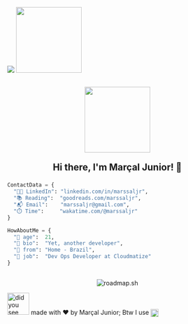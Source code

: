 ![](https://hit.yhype.me/github/profile?user_id=62912704)
<img src="https://wakatime.com/badge/user/7753a337-89e7-4141-98fe-bb69ef306766.svg?style=flat" width="150px" />
<h2 align="center">
  <img src="https://www.gnu.org/graphics/meditate.svg" width="150px"/>
  <p>
  Hi there, I'm Marçal Junior! 👋
  </p>
</h2>


```py
ContactData = {
  "👨‍💻 LinkedIn": "linkedin.com/in/marssaljr",
  "📚 Reading":  "goodreads.com/marssaljr",
  "📬 Email":    "marssaljr@gmail.com",
  "⏱️ Time":     "wakatime.com/@marssaljr"
}

HowAboutMe = {
  "👨‍ age":  21,
  "📜 bio":  "Yet, another developer",
  "🏡 from": "Home - Brazil",
  "📝 job":  "Dev Ops Developer at Cloudmatize"
}
```

##

<!--<img src="https://github-readme-stats.vercel.app/api/wakatime?username=marssaljr&layout=compact&theme=prussian">-->
<center>
  <img src="https://api.roadmap.sh/v1-badge/tall/658da54aae22c12523ecbd16?variant=dark&roadmaps=devops%2Cbackend%2Ccyber-security%2Cpython" alt="roadmap.sh"/>
</center>


<img alt="did you see this man?" src="https://64.media.tumblr.com/de51cadfb499610defe1898a360df88d/tumblr_mn58l6qyTu1qdxgpro7_1280.png" width="50px"/> made with ❤️ by Marçal Junior; Btw I use <img align="center" alt="Vim" width="18px" src="https://cdn.jsdelivr.net/gh/devicons/devicon/icons/vim/vim-original.svg" />
